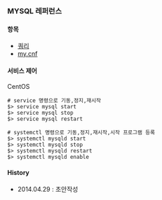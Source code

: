 ### MYSQL 레퍼런스

#### 항목
- [쿼리](https://github.com/juneyoung/DEV-INFOS/blob/master/MYSQL/query.md)
- [my.cnf](https://github.com/juneyoung/DEV-INFOS/blob/master/MYSQL/my.cnf.md)

#### 서비스 제어
CentOS
```
# service 명령으로 기동,정지,재시작 
$> service mysql start
$> service mysql stop
$> service mysql restart

# systemctl 명령으로 기동,정지,재시작,시작 프로그램 등록
$> systemctl mysqld start
$> systemctl mysqld stop
$> systemctl mysqld restart
$> systemctl mysqld enable
```

#### History
- 2014.04.29 : 초안작성
